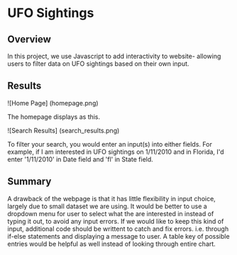 # UFO Sightings

## Overview
In this project, we use Javascript to add interactivity to website- allowing users to filter data on UFO sightings based on their own input.

## Results

![Home Page] (homepage.png)

The homepage displays as this. 

![Search Results] (search_results.png)

To filter your search, you would enter an input(s) into either fields. For example, if I am interested in UFO sightings on 1/11/2010 and in Florida, I'd enter '1/11/2010' in Date field and 'fl' in State field.

## Summary
A drawback of the webpage is that it has little flexibility in input choice, largely due to small dataset we are using. It would be better to use a dropdown menu for user to select what the are interested in instead of typing it out, to avoid any input errors. If we would like to keep this kind of input, additional code should be writtent to catch and fix errors. i.e. through if-else statements and displaying a message to user. A table key of possible entries would be helpful as well instead of looking through entire chart.

